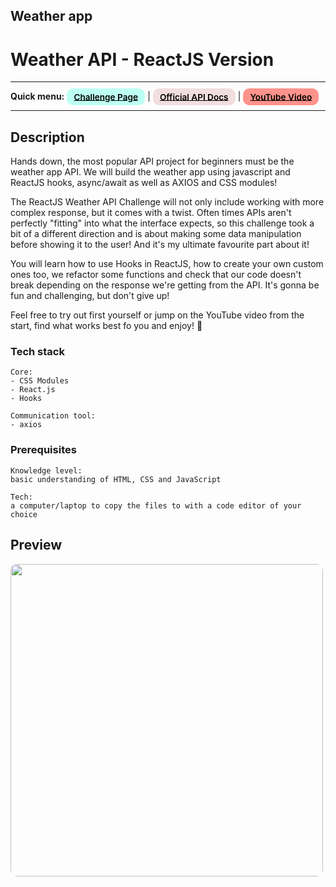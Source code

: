 ## Weather app 


# Weather API - ReactJS Version

---

<div>
<b>Quick menu:</b>
<a href="https://theultimateapichallenge.com/weather-api-react" target="_blank" rel="noopener noreferrer"
    style="padding:0.35rem 0.7rem;
    color: black;
    background: #BDFFF3;
    border-radius:10px;
    font-size:0.85rem;
    font-weight:600;">Challenge Page</a> |
<a href="https://www.metaweather.com/api" target="_blank" rel="noopener noreferrer"
    style="padding:0.35rem 0.7rem;
    color: black;
    background: #F1DEDE;
    border-radius:10px;
    font-size:0.85rem;
    font-weight:600;">Official API Docs</a> |
<a href="https://youtu.be/qsSCfN-PZF4" target="_blank" rel="noopener noreferrer"
    style="padding:0.35rem 0.7rem;
    color: black;
    background: #FE938C;
    border-radius:10px;
    font-size:0.85rem;
    font-weight:600;">YouTube Video</a> 
</div>

---

## Description

<p>Hands down, the most popular API project for beginners must be the weather app API. We will build the weather app using javascript and ReactJS hooks, async/await as well as AXIOS and CSS modules!</p>

<p>The ReactJS Weather API Challenge will not only include working with more complex response, but it comes with a twist. Often times APIs aren't perfectly "fitting" into what the interface expects, so this challenge took a bit of a different direction and is about making some data manipulation before showing it to the user! And it's my ultimate favourite part about it!</p>

<p>You will learn how to use Hooks in ReactJS, how to create your own custom ones too, we refactor some functions and check that our code doesn't break depending on the response we're getting from the API. It's gonna be fun and challenging, but don't give up!</p>

<p>Feel free to try out first yourself or jump on the YouTube video from the start, find what works best fo you and enjoy! 🐣
</p>

### Tech stack

```
Core:
- CSS Modules
- React.js
- Hooks

Communication tool:
- axios
```

### Prerequisites

```
Knowledge level:
basic understanding of HTML, CSS and JavaScript

Tech:
a computer/laptop to copy the files to with a code editor of your choice
```

## Preview

<img src="/preview.png" height="500" style="border-radius:10px;margin-bottom:1rem;" />
